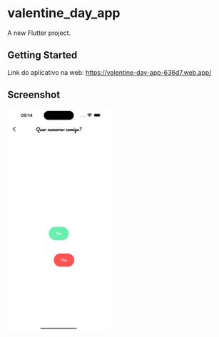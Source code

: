 # valentine_day_app

A new Flutter project.

## Getting Started

Link do aplicativo na web:
https://valentine-day-app-636d7.web.app/
## Screenshot
<img src="print.png" height="500em"/>